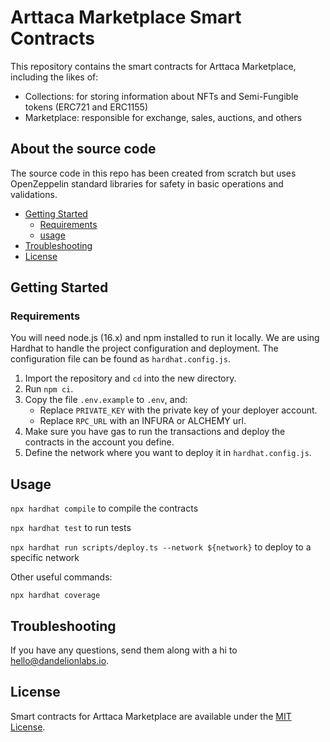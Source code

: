 # Arttaca Marketplace Smart Contracts

This repository contains the smart contracts for Arttaca Marketplace, including the likes of:

* Collections: for storing information about NFTs and Semi-Fungible tokens (ERC721 and ERC1155)
* Marketplace: responsible for exchange, sales, auctions, and others

## About the source code

The source code in this repo has been created from scratch but uses OpenZeppelin standard libraries for safety in basic operations and validations.

- [Getting Started](#getting-started)
  - [Requirements](#requirements)
  - [usage](#usage)
- [Troubleshooting](#troubleshooting)
- [License](#license)

## Getting Started

### Requirements
You will need node.js (16.x) and npm installed to run it locally. We are using Hardhat to handle the project configuration and deployment. The configuration file can be found as `hardhat.config.js`.

1. Import the repository and `cd` into the new directory.
2. Run `npm ci`.
3. Copy the file `.env.example` to `.env`, and:
   - Replace `PRIVATE_KEY` with the private key of your deployer account.
   - Replace `RPC_URL` with an INFURA or ALCHEMY url.
5. Make sure you have gas to run the transactions and deploy the contracts in the account you define.
6. Define the network where you want to deploy it in `hardhat.config.js`.

## Usage

`npx hardhat compile` to compile the contracts

`npx hardhat test` to run tests

`npx hardhat run scripts/deploy.ts --network ${network}` to deploy to a specific network

Other useful commands:

```shell
npx hardhat coverage
```

## Troubleshooting

If you have any questions, send them along with a hi to [hello@dandelionlabs.io](mailto:hello@dandelionlabs.io).

## License

Smart contracts for Arttaca Marketplace are available under the [MIT License](LICENSE.md).

